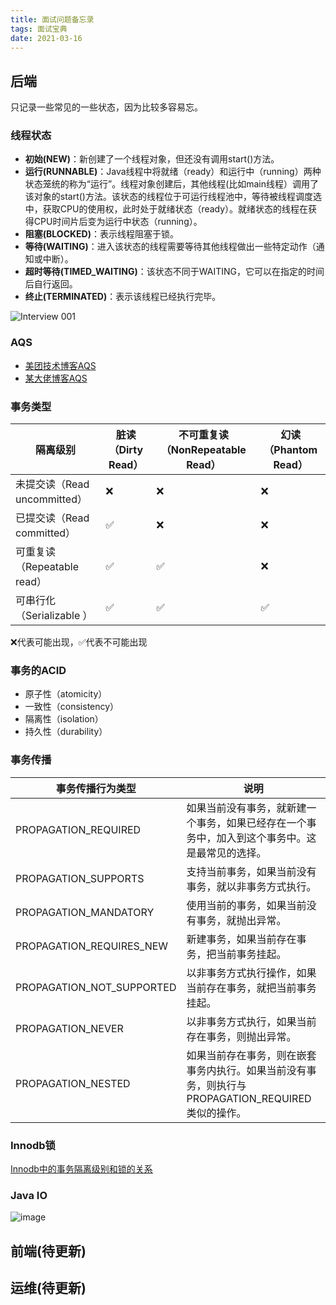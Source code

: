 ```yaml
---
title: 面试问题备忘录
tags: 面试宝典
date: 2021-03-16
---
```




## 后端
只记录一些常见的一些状态，因为比较多容易忘。

### 线程状态
- **初始(NEW)**：新创建了一个线程对象，但还没有调用start()方法。
- **运行(RUNNABLE)**：Java线程中将就绪（ready）和运行中（running）两种状态笼统的称为“运行”。线程对象创建后，其他线程(比如main线程）调用了该对象的start()方法。该状态的线程位于可运行线程池中，等待被线程调度选中，获取CPU的使用权，此时处于就绪状态（ready）。就绪状态的线程在获得CPU时间片后变为运行中状态（running）。
- **阻塞(BLOCKED)**：表示线程阻塞于锁。
- **等待(WAITING)**：进入该状态的线程需要等待其他线程做出一些特定动作（通知或中断）。
- **超时等待(TIMED_WAITING)**：该状态不同于WAITING，它可以在指定的时间后自行返回。
- **终止(TERMINATED)**：表示该线程已经执行完毕。

![Interview 001](https://user-images.githubusercontent.com/38455717/111280351-ad7f5c00-8676-11eb-8a80-f275ed4108fb.png)

### AQS
- [美团技术博客AQS](https://tech.meituan.com/2019/12/05/aqs-theory-and-apply.html)
- [某大佬博客AQS](https://javadoop.com/post/AbstractQueuedSynchronizer)

### 事务类型
|隔离级别|脏读（Dirty Read）|不可重复读（NonRepeatable Read）|幻读（Phantom Read）|
|---|---|---|---|
|未提交读（Read uncommitted）|❌|❌|❌
|已提交读（Read committed）  |✅|❌|❌
|可重复读（Repeatable read） |✅|✅|❌
|可串行化（Serializable ）   |✅|✅|✅
❌代表可能出现，✅代表不可能出现

### 事务的ACID
- 原子性（atomicity）
- 一致性（consistency）
- 隔离性（isolation）
- 持久性（durability）

### 事务传播
|事务传播行为类型|说明|
|--|--|
|PROPAGATION_REQUIRED|如果当前没有事务，就新建一个事务，如果已经存在一个事务中，加入到这个事务中。这是最常见的选择。|
|PROPAGATION_SUPPORTS|支持当前事务，如果当前没有事务，就以非事务方式执行。|
|PROPAGATION_MANDATORY|使用当前的事务，如果当前没有事务，就抛出异常。|
|PROPAGATION_REQUIRES_NEW|新建事务，如果当前存在事务，把当前事务挂起。|
|PROPAGATION_NOT_SUPPORTED|以非事务方式执行操作，如果当前存在事务，就把当前事务挂起。|
|PROPAGATION_NEVER|以非事务方式执行，如果当前存在事务，则抛出异常。|
|PROPAGATION_NESTED|如果当前存在事务，则在嵌套事务内执行。如果当前没有事务，则执行与PROPAGATION_REQUIRED类似的操作。|
            
### Innodb锁
[Innodb中的事务隔离级别和锁的关系](https://tech.meituan.com/2014/08/20/innodb-lock.html)

### Java IO
![image](https://user-images.githubusercontent.com/38455717/111279432-a86ddd00-8675-11eb-82ec-295b10e6c5d2.png)

## 前端(待更新)


## 运维(待更新)
